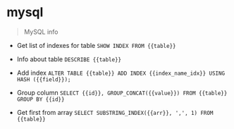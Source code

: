 # mysql

> MySQL info

- Get list of indexes for table
`SHOW INDEX FROM {{table}}`

- Info about table
`DESCRIBE {{table}}`

- Add index
`ALTER TABLE {{table}} ADD INDEX {{index_name_idx}} USING HASH ({{field}});`

- Group column
`SELECT {{id}}, GROUP_CONCAT({{value}}) FROM {{table}} GROUP BY {{id}}`

- Get first from array
`SELECT SUBSTRING_INDEX({{arr}}, ',', 1) FROM {{table}}`
